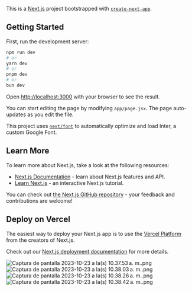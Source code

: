 This is a [Next.js](https://nextjs.org/) project bootstrapped with [`create-next-app`](https://github.com/vercel/next.js/tree/canary/packages/create-next-app).

## Getting Started

First, run the development server:

```bash
npm run dev
# or
yarn dev
# or
pnpm dev
# or
bun dev
```

Open [http://localhost:3000](http://localhost:3000) with your browser to see the result.

You can start editing the page by modifying `app/page.jsx`. The page auto-updates as you edit the file.

This project uses [`next/font`](https://nextjs.org/docs/basic-features/font-optimization) to automatically optimize and load Inter, a custom Google Font.

## Learn More

To learn more about Next.js, take a look at the following resources:

- [Next.js Documentation](https://nextjs.org/docs) - learn about Next.js features and API.
- [Learn Next.js](https://nextjs.org/learn) - an interactive Next.js tutorial.

You can check out [the Next.js GitHub repository](https://github.com/vercel/next.js/) - your feedback and contributions are welcome!

## Deploy on Vercel

The easiest way to deploy your Next.js app is to use the [Vercel Platform](https://vercel.com/new?utm_medium=default-template&filter=next.js&utm_source=create-next-app&utm_campaign=create-next-app-readme) from the creators of Next.js.

Check out our [Next.js deployment documentation](https://nextjs.org/docs/deployment) for more details.


![Captura de pantalla 2023-10-23 a la(s) 10.37.53 a. m..png](..%2F..%2F..%2F..%2F..%2FCaptura%20de%20pantalla%202023-10-23%20a%20la%28s%29%2010.37.53%E2%80%AFa.%C2%A0m..png)
![Captura de pantalla 2023-10-23 a la(s) 10.38.03 a. m..png](..%2F..%2F..%2F..%2F..%2FCaptura%20de%20pantalla%202023-10-23%20a%20la%28s%29%2010.38.03%E2%80%AFa.%C2%A0m..png)
![Captura de pantalla 2023-10-23 a la(s) 10.38.26 a. m..png](..%2F..%2F..%2F..%2F..%2FCaptura%20de%20pantalla%202023-10-23%20a%20la%28s%29%2010.38.26%E2%80%AFa.%C2%A0m..png)
![Captura de pantalla 2023-10-23 a la(s) 10.38.42 a. m..png](..%2F..%2F..%2F..%2F..%2FCaptura%20de%20pantalla%202023-10-23%20a%20la%28s%29%2010.38.42%E2%80%AFa.%C2%A0m..png)